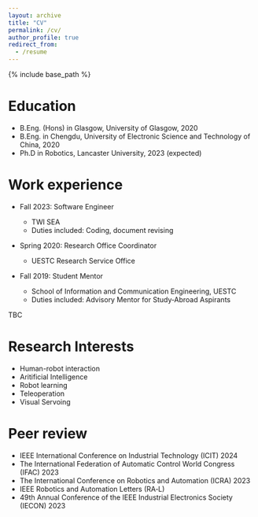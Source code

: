 ```yaml
---
layout: archive
title: "CV"
permalink: /cv/
author_profile: true
redirect_from:
  - /resume
---
```


{% include base_path %}


Education
======
* B.Eng. (Hons) in Glasgow, University of Glasgow, 2020
* B.Eng. in Chengdu, University of Electronic Science and Technology of China, 2020
* Ph.D in Robotics, Lancaster University, 2023 (expected)

Work experience
======
* Fall 2023: Software Engineer
  * TWI SEA
  * Duties included: Coding, document revising

* Spring 2020: Research Office Coordinator
  * UESTC Research Service Office

* Fall 2019: Student Mentor
  * School of Information and Communication Engineering, UESTC
  * Duties included: Advisory Mentor for Study‐Abroad Aspirants

TBC
  
Research Interests
======
* Human-robot interaction
* Aritificial Intelligence
* Robot learning
* Teleoperation
* Visual Servoing
  
Peer review
======
* IEEE International Conference on Industrial Technology (ICIT) 2024
* The International Federation of Automatic Control World Congress (IFAC) 2023
* The International Conference on Robotics and Automation (ICRA) 2023
* IEEE Robotics and Automation Letters (RA‐L)
* 49th Annual Conference of the IEEE Industrial Electronics Society (IECON) 2023
